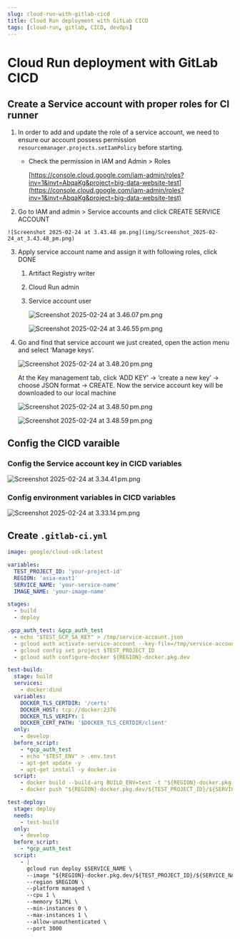 ```yaml
---
slug: cloud-run-with-gitlab-cicd
title: Cloud Run deployment with GitLab CICD
tags: [cloud-run, gitlab, CICD, devOps]
---
```

# Cloud Run deployment with GitLab CICD

## Create a Service account with proper roles for CI runner

1. In order to add and update the role of a service account, we need to ensure our account possess permission `resourcemanager.projects.setIamPolicy` before starting.
    - Check the permission in IAM and Admin > Roles
        
        [https://console.cloud.google.com/iam-admin/roles?inv=1&invt=AbqaKg&project=big-data-website-test](https://console.cloud.google.com/iam-admin/roles?inv=1&invt=AbqaKg&project=big-data-website-test)
        
2. Go to IAM and admin > Service accounts and click CREATE SERVICE ACCOUNT
<!-- truncate --> 
    ![Screenshot 2025-02-24 at 3.43.48 pm.png](img/Screenshot_2025-02-24_at_3.43.48_pm.png)
    
3. Apply service account name and assign it with following roles, click DONE
    1. Artifact Registry writer
    2. Cloud Run admin
    3. Service account user
        
        ![Screenshot 2025-02-24 at 3.46.07 pm.png](img/Screenshot_2025-02-24_at_3.46.07_pm.png)
        
        ![Screenshot 2025-02-24 at 3.46.55 pm.png](img/Screenshot_2025-02-24_at_3.46.55_pm.png)
        
4. Go and find that service account we just created, open the action menu and select ‘Manage keys’. 
    
    ![Screenshot 2025-02-24 at 3.48.20 pm.png](img/Screenshot_2025-02-24_at_3.48.20_pm.png)
    
    At the Key management tab, click ‘ADD KEY’ → ‘create a new key’ → choose JSON format → CREATE. Now the service account key will be downloaded to our local machine
    
    ![Screenshot 2025-02-24 at 3.48.50 pm.png](img/Screenshot_2025-02-24_at_3.48.50_pm.png)
    
    ![Screenshot 2025-02-24 at 3.48.59 pm.png](img/Screenshot_2025-02-24_at_3.48.59_pm.png)
    

## Config the CICD varaible

### Config the Service account key in CICD variables

![Screenshot 2025-02-24 at 3.34.41 pm.png](img/Screenshot_2025-02-24_at_3.34.41_pm.png)

### Config environment variables in CICD variables

![Screenshot 2025-02-24 at 3.33.14 pm.png](img/Screenshot_2025-02-24_at_3.33.14_pm.png)

## Create `.gitlab-ci.yml`

```yaml
image: google/cloud-sdk:latest

variables:
  TEST_PROJECT_ID: 'your-project-id'
  REGION: 'asia-east1'
  SERVICE_NAME: 'your-service-name'
  IMAGE_NAME: 'your-image-name'

stages:
  - build
  - deploy

.gcp_auth_test: &gcp_auth_test
  - echo "$TEST_GCP_SA_KEY" > /tmp/service-account.json
  - gcloud auth activate-service-account --key-file=/tmp/service-account.json
  - gcloud config set project $TEST_PROJECT_ID
  - gcloud auth configure-docker ${REGION}-docker.pkg.dev

test-build:
  stage: build
  services:
    - docker:dind
  variables:
    DOCKER_TLS_CERTDIR: '/certs'
    DOCKER_HOST: tcp://docker:2376
    DOCKER_TLS_VERIFY: 1
    DOCKER_CERT_PATH: '$DOCKER_TLS_CERTDIR/client'
  only:
    - develop
  before_script:
    - *gcp_auth_test
    - echo "$TEST_ENV" > .env.test
    - apt-get update -y
    - apt-get install -y docker.io
  script:
    - docker build --build-arg BUILD_ENV=test -t "${REGION}-docker.pkg.dev/${TEST_PROJECT_ID}/${SERVICE_NAME}/${IMAGE_NAME}:$CI_COMMIT_SHA" . --platform=linux/amd64
    - docker push "${REGION}-docker.pkg.dev/${TEST_PROJECT_ID}/${SERVICE_NAME}/${IMAGE_NAME}:$CI_COMMIT_SHA"

test-deploy:
  stage: deploy
  needs:
    - test-build
  only:
    - develop
  before_script:
    - *gcp_auth_test
  script:
    - |
      gcloud run deploy $SERVICE_NAME \
      --image "${REGION}-docker.pkg.dev/${TEST_PROJECT_ID}/${SERVICE_NAME}/${IMAGE_NAME}:$CI_COMMIT_SHA" \
      --region $REGION \
      --platform managed \
      --cpu 1 \
      --memory 512Mi \
      --min-instances 0 \
      --max-instances 1 \
      --allow-unauthenticated \
      --port 3000

```